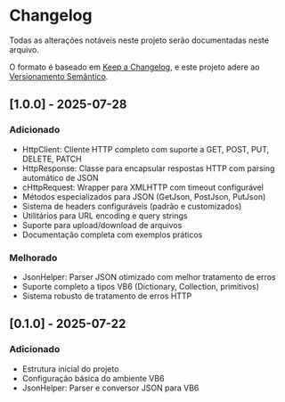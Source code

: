 # Changelog

Todas as alterações notáveis neste projeto serão documentadas neste arquivo.

O formato é baseado em [Keep a Changelog](https://keepachangelog.com/pt-BR/1.0.0/),
e este projeto adere ao [Versionamento Semântico](https://semver.org/lang/pt-BR/).

## [1.0.0] - 2025-07-28

### Adicionado

- HttpClient: Cliente HTTP completo com suporte a GET, POST, PUT, DELETE, PATCH
- HttpResponse: Classe para encapsular respostas HTTP com parsing automático de JSON
- cHttpRequest: Wrapper para XMLHTTP com timeout configurável
- Métodos especializados para JSON (GetJson, PostJson, PutJson)
- Sistema de headers configuráveis (padrão e customizados)
- Utilitários para URL encoding e query strings
- Suporte para upload/download de arquivos
- Documentação completa com exemplos práticos

### Melhorado

- JsonHelper: Parser JSON otimizado com melhor tratamento de erros
- Suporte completo a tipos VB6 (Dictionary, Collection, primitivos)
- Sistema robusto de tratamento de erros HTTP

## [0.1.0] - 2025-07-22

### Adicionado

- Estrutura inicial do projeto
- Configuração básica do ambiente VB6
- JsonHelper: Parser e conversor JSON para VB6
